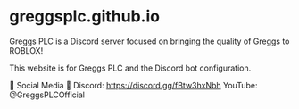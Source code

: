 # greggsplc.github.io
Greggs PLC is a Discord server focused on bringing the quality of Greggs to ROBLOX!

This website is for Greggs PLC and the Discord bot configuration.

🔗 Social Media 🔗
Discord: https://discord.gg/fBtw3hxNbh
YouTube: @GreggsPLCOfficial


